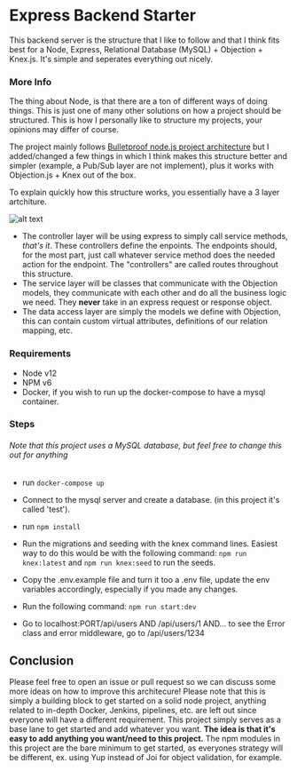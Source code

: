 # Express Backend Starter

This backend server is the structure that I like to follow and that I think fits best for a Node, Express, Relational Database (MySQL) + Objection + Knex.js. It's simple and seperates everything out nicely.

### More Info

The thing about Node, is that there are a ton of different ways of doing things. This is just one of many other solutions on how a project should be structured. This is how I personally like to structure my projects, your opinions may differ of course.

The project mainly follows [Bulletproof node.js project architecture](https://softwareontheroad.com/ideal-nodejs-project-structure/) but I added/changed a few things in which I think makes this structure better and simpler (example, a Pub/Sub layer are not implement), plus it works with Objection.js + Knex out of the box.

To explain quickly how this structure works, you essentially have a 3 layer artchiture.

![alt text](https://softwareontheroad.com/static/122dab3154cb7e417bbb210bbce7ca01/8299d/server_layers.jpg)

- The controller layer will be using express to simply call service methods, _that's it_. These controllers define the enpoints. The endpoints should, for the most part, just call whatever service method does the needed action for the endpoint. The "controllers" are called routes throughout this structure.
- The service layer will be classes that communicate with the Objection models, they communicate with each other and do all the business logic we need. They **never** take in an express request or response object.
- The data access layer are simply the models we define with Objection, this can contain custom virtual attributes, definitions of our relation mapping, etc.

### Requirements

- Node v12
- NPM v6
- Docker, if you wish to run up the docker-compose to have a mysql container.

### Steps

###### _Note that this project uses a MySQL database, but feel free to change this out for anything_

- run `docker-compose up`

- Connect to the mysql server and create a database. (in this project it's called 'test').

- run `npm install`

- Run the migrations and seeding with the knex command lines. Easiest way to do this would be with the following command: `npm run knex:latest` and `npm run knex:seed` to run the seeds.

- Copy the .env.example file and turn it too a .env file, update the env variables accordingly, especially if you made any changes.

- Run the following command: `npm run start:dev`

- Go to localhost:PORT/api/users AND /api/users/1 AND... to see the Error class and error middleware, go to /api/users/1234

## Conclusion

Please feel free to open an issue or pull request so we can discuss some more ideas on how to improve this architecure! Please note that this is simply a building block to get started on a solid node project, anything related to in-depth Docker, Jenkins, pipelines, etc. are left out since everyone will have a different requirement. This project simply serves as a base lane to get started and add whatever you want. **The idea is that it's easy to add anything you want/need to this project.** The npm modules in this project are the bare minimum to get started, as everyones strategy will be different, ex. using Yup instead of Joi for object validation, for example.

